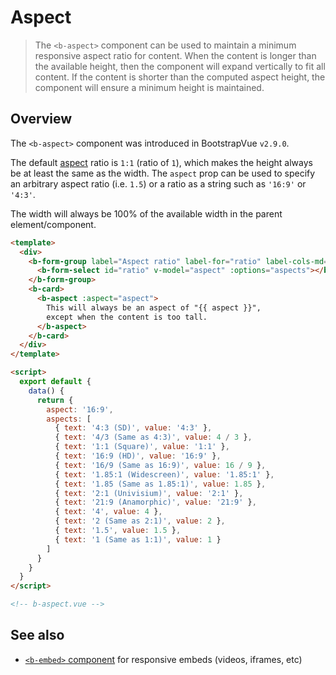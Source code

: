 # Aspect

> The `<b-aspect>` component can be used to maintain a minimum responsive aspect ratio for content.
> When the content is longer than the available height, then the component will expand vertically
> to fit all content. If the content is shorter than the computed aspect height, the component will
> ensure a minimum height is maintained.

## Overview

The `<b-aspect>` component was introduced in BootstrapVue `v2.9.0`.

The default [aspect](https://en.wikipedia.org/wiki/Aspect_ratio_(image)) ratio is `1:1` (ratio of
`1`), which makes the height always be at least the same as the width. The `aspect` prop can be used
to specify an arbitrary aspect ratio (i.e. `1.5`) or a ratio as a string such as `'16:9'` or `'4:3'`.

The width will always be 100% of the available width in the parent element/component.

```html
<template>
  <div>
    <b-form-group label="Aspect ratio" label-for="ratio" label-cols-md="auto" class="mb-3">
      <b-form-select id="ratio" v-model="aspect" :options="aspects"></b-form-input>
    </b-form-group>
    <b-card>
      <b-aspect :aspect="aspect">
        This will always be an aspect of "{{ aspect }}",
        except when the content is too tall.
      </b-aspect>
    </b-card>
  </div>
</template>

<script>
  export default {
    data() {
      return {
        aspect: '16:9',
        aspects: [
          { text: '4:3 (SD)', value: '4:3' },
          { text: '4/3 (Same as 4:3)', value: 4 / 3 },
          { text: '1:1 (Square)', value: '1:1' },
          { text: '16:9 (HD)', value: '16:9' },
          { text: '16/9 (Same as 16:9)', value: 16 / 9 },
          { text: '1.85:1 (Widescreen)', value: '1.85:1' },
          { text: '1.85 (Same as 1.85:1)', value: 1.85 },
          { text: '2:1 (Univisium)', value: '2:1' },
          { text: '21:9 (Anamorphic)', value: '21:9' },
          { text: '4', value: 4 },
          { text: '2 (Same as 2:1)', value: 2 },
          { text: '1.5', value: 1.5 },
          { text: '1 (Same as 1:1)', value: 1 }
        ]
      }
    }
  }
</script>

<!-- b-aspect.vue -->
```

## See also

- [`<b-embed>` component](/docs/components/embed) for responsive embeds (videos, iframes, etc)
